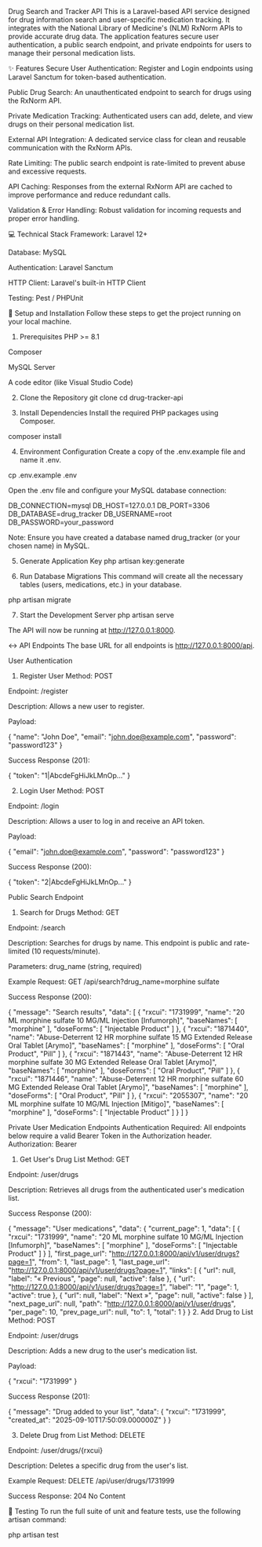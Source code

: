 Drug Search and Tracker API
This is a Laravel-based API service designed for drug information search and user-specific medication tracking. It integrates with the National Library of Medicine's (NLM) RxNorm APIs to provide accurate drug data. The application features secure user authentication, a public search endpoint, and private endpoints for users to manage their personal medication lists.

✨ Features
Secure User Authentication: Register and Login endpoints using Laravel Sanctum for token-based authentication.

Public Drug Search: An unauthenticated endpoint to search for drugs using the RxNorm API.

Private Medication Tracking: Authenticated users can add, delete, and view drugs on their personal medication list.

External API Integration: A dedicated service class for clean and reusable communication with the RxNorm APIs.

Rate Limiting: The public search endpoint is rate-limited to prevent abuse and excessive requests.

API Caching: Responses from the external RxNorm API are cached to improve performance and reduce redundant calls.

Validation & Error Handling: Robust validation for incoming requests and proper error handling.

💻 Technical Stack
Framework: Laravel 12+

Database: MySQL

Authentication: Laravel Sanctum

HTTP Client: Laravel's built-in HTTP Client

Testing: Pest / PHPUnit

🚀 Setup and Installation
Follow these steps to get the project running on your local machine.

1. Prerequisites
PHP >= 8.1

Composer

MySQL Server

A code editor (like Visual Studio Code)

2. Clone the Repository
git clone <your-repository-url>
cd drug-tracker-api

3. Install Dependencies
Install the required PHP packages using Composer.

composer install

4. Environment Configuration
Create a copy of the .env.example file and name it .env.

cp .env.example .env

Open the .env file and configure your MySQL database connection:

DB_CONNECTION=mysql
DB_HOST=127.0.0.1
DB_PORT=3306
DB_DATABASE=drug_tracker
DB_USERNAME=root
DB_PASSWORD=your_password

Note: Ensure you have created a database named drug_tracker (or your chosen name) in MySQL.

5. Generate Application Key
php artisan key:generate

6. Run Database Migrations
This command will create all the necessary tables (users, medications, etc.) in your database.

php artisan migrate

7. Start the Development Server
php artisan serve

The API will now be running at http://127.0.0.1:8000.

↔️ API Endpoints
The base URL for all endpoints is http://127.0.0.1:8000/api.

User Authentication
1. Register User
Method: POST

Endpoint: /register

Description: Allows a new user to register.

Payload:

{
    "name": "John Doe",
    "email": "john.doe@example.com",
    "password": "password123"
}

Success Response (201):

{
    "token": "1|AbcdeFgHiJkLMnOp..."
}

2. Login User
Method: POST

Endpoint: /login

Description: Allows a user to log in and receive an API token.

Payload:

{
    "email": "john.doe@example.com",
    "password": "password123"
}

Success Response (200):

{
    "token": "2|AbcdeFgHiJkLMnOp..."
}

Public Search Endpoint
1. Search for Drugs
Method: GET

Endpoint: /search

Description: Searches for drugs by name. This endpoint is public and rate-limited (10 requests/minute).

Parameters: drug_name (string, required)

Example Request: GET /api/search?drug_name=morphine sulfate

Success Response (200):

{
    "message": "Search results",
    "data": [
        {
            "rxcui": "1731999",
            "name": "20 ML morphine sulfate 10 MG/ML Injection [Infumorph]",
            "baseNames": [
                "morphine"
            ],
            "doseForms": [
                "Injectable Product"
            ]
        },
        {
            "rxcui": "1871440",
            "name": "Abuse-Deterrent 12 HR morphine sulfate 15 MG Extended Release Oral Tablet [Arymo]",
            "baseNames": [
                "morphine"
            ],
            "doseForms": [
                "Oral Product",
                "Pill"
            ]
        },
        {
            "rxcui": "1871443",
            "name": "Abuse-Deterrent 12 HR morphine sulfate 30 MG Extended Release Oral Tablet [Arymo]",
            "baseNames": [
                "morphine"
            ],
            "doseForms": [
                "Oral Product",
                "Pill"
            ]
        },
        {
            "rxcui": "1871446",
            "name": "Abuse-Deterrent 12 HR morphine sulfate 60 MG Extended Release Oral Tablet [Arymo]",
            "baseNames": [
                "morphine"
            ],
            "doseForms": [
                "Oral Product",
                "Pill"
            ]
        },
        {
            "rxcui": "2055307",
            "name": "20 ML morphine sulfate 10 MG/ML Injection [Mitigo]",
            "baseNames": [
                "morphine"
            ],
            "doseForms": [
                "Injectable Product"
            ]
        }
    ]
}

Private User Medication Endpoints
Authentication Required: All endpoints below require a valid Bearer Token in the Authorization header. Authorization: Bearer <token>

1. Get User's Drug List
Method: GET

Endpoint: /user/drugs

Description: Retrieves all drugs from the authenticated user's medication list.

Success Response (200):

{
    "message": "User medications",
    "data": {
        "current_page": 1,
        "data": [
            {
                "rxcui": "1731999",
                "name": "20 ML morphine sulfate 10 MG/ML Injection [Infumorph]",
                "baseNames": [
                    "morphine"
                ],
                "doseForms": [
                    "Injectable Product"
                ]
            }
        ],
        "first_page_url": "http://127.0.0.1:8000/api/v1/user/drugs?page=1",
        "from": 1,
        "last_page": 1,
        "last_page_url": "http://127.0.0.1:8000/api/v1/user/drugs?page=1",
        "links": [
            {
                "url": null,
                "label": "&laquo; Previous",
                "page": null,
                "active": false
            },
            {
                "url": "http://127.0.0.1:8000/api/v1/user/drugs?page=1",
                "label": "1",
                "page": 1,
                "active": true
            },
            {
                "url": null,
                "label": "Next &raquo;",
                "page": null,
                "active": false
            }
        ],
        "next_page_url": null,
        "path": "http://127.0.0.1:8000/api/v1/user/drugs",
        "per_page": 10,
        "prev_page_url": null,
        "to": 1,
        "total": 1
    }
}
2. Add Drug to List
Method: POST

Endpoint: /user/drugs

Description: Adds a new drug to the user's medication list.

Payload:

{
    "rxcui": "1731999"
}

Success Response (201):

{
    "message": "Drug added to your list",
    "data": {
        "rxcui": "1731999",
        "created_at": "2025-09-10T17:50:09.000000Z"
    }
}

3. Delete Drug from List
Method: DELETE

Endpoint: /user/drugs/{rxcui}

Description: Deletes a specific drug from the user's list.

Example Request: DELETE /api/user/drugs/1731999

Success Response: 204 No Content

🧪 Testing
To run the full suite of unit and feature tests, use the following artisan command:

php artisan test
